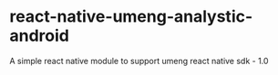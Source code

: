 # react-native-umeng-analystic-android
A simple react native module to support umeng react native sdk - 1.0
